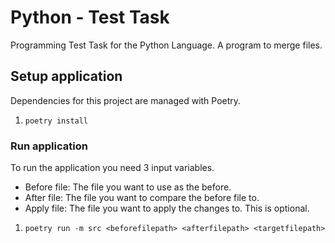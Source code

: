 # Python - Test Task
Programming Test Task for the Python Language. A program to merge files.

## Setup application
Dependencies for this project are managed with Poetry.

1. `poetry install`

### Run application

To run the application you need 3 input variables.
- Before file: The file you want to use as the before.
- After file: The file you want to compare the before file to.
- Apply file: The file you want to apply the changes to. This is optional.

1. `poetry run -m src <beforefilepath> <afterfilepath> <targetfilepath>`
